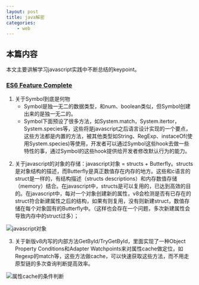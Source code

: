 ```yaml
---
layout: post
title: java解密
categories:
    - web
---
```


## 本篇内容
本文主要讲解学习javascript实践中不断总结的keypoint。

### [ES6 Feature Complete](https://webkit.org/blog/6756/es6-feature-complete/)
1. 关于Symbol到底是何物
	- Symbol是独一无二的数据类型，和num、boolean类似，但Symbol创建出来的是独一无二的。
	- Symbol下面预设了很多方法，如System.match，System.itertor，System.species等，这些将是javascript之后语言设计实现的一个要点，这些方法都是内置的方法，被其他类型如String、RegExp、instaceOf(使用System.species)等使用，开发者可以通过Symbol这些hook去做一些特性的事，通过Symbol的这些hook提供给开发者修改默认行为的能力。

<!-- more -->
2. 关于javascript的对象的存储：javascript对象 = structs + Butterfly。structs是对象结构的描述，而Butterfly是真正数值存在内存的地方。这些和c语言的struct是一样的，有结构描述（structs descriptions）和内存数值存储（memory）结合。在javascript中，structs是可以复用的，已达到高效的目的。在javascript中，每对一个对象创建新的属性，v8会检测是否有已存在的struct符合新建属性之后的结构，如果有则复用，没有则新建struct，数值存储在每个对象固有的Butterfly中。（这样也会存在一个问题，多次新建属性会导致内存中的struct过多）；

![javascript对象](https://webkit.org/wp-content/uploads/Figure-6.png)

3. 关于新版v8内写的内部方法GetById/TryGetById，里面实现了一种Object Property Conditions和Adapter Watchpoints来对属性cache做定位，如Regexp的match等，这些方法做cache，可以快速获取这些方法，而不用走原型链的多次查询判断提高效率。

![属性cache的条件判断](https://webkit.org/wp-content/uploads/Figure-7-2.png)
